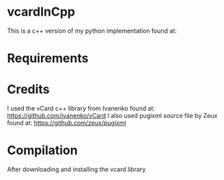 # vcardInCpp
This is a c++ version of my python implementation found at: 
# Requirements
# Credits
I used the vCard c++ library from Ivanenko found at: https://github.com/ivanenko/vCard
I also used pugixml source file by Zeux found at: https://github.com/zeux/pugixml
# Compilation
After downloading and installing the vcard library 
